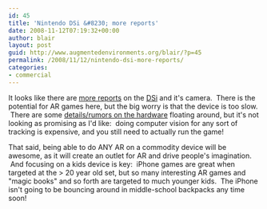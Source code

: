 ```yaml
---
id: 45
title: 'Nintendo DSi &#8230; more reports'
date: 2008-11-12T07:19:32+00:00
author: blair
layout: post
guid: http://www.augmentedenvironments.org/blair/?p=45
permalink: /2008/11/12/nintendo-dsi-more-reports/
categories:
- commercial
---
```


It looks like there are [more reports](http://mirror2image.wordpress.com/2008/11/12/nintendo-dsi-and-augmented-reality/) on the [DSi](http://kotaku.com/5057870/nintendo-announce-new-ds-the-nintendo-dsi) and it's camera.  There is the potential for AR games here, but the big worry is that the device is too slow.  There are some [details/rumors on the hardware](http://www.bunniestudios.com/blog/?p=274) floating around, but it's not looking as promising as I'd like:  doing computer vision for any sort of tracking is expensive, and you still need to actually run the game!

That said, being able to do ANY AR on a commodity device will be awesome, as it will create an outlet for AR and drive people's imagination.  And focusing on a kids device is key:  iPhone games are great when targeted at the > 20 year old set, but so many interesting AR games and "magic books" and so forth are targeted to much younger kids.  The iPhone isn't going to be bouncing around in middle-school backpacks any time soon!
